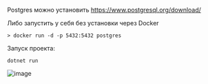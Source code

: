 Postgres можно установить https://www.postgresql.org/download/

Либо запустить у себя без установки через Docker

`> docker run -d -p 5432:5432 postgres`

Запуск проекта:

`dotnet run`

![image](https://user-images.githubusercontent.com/5781038/56421658-fd075280-62bc-11e9-9777-9c9b2f6c5806.png)
